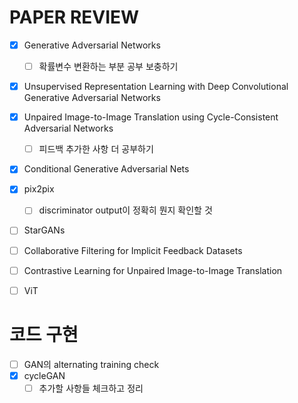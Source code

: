 # PAPER REVIEW

- [X] Generative Adversarial Networks
  - [ ] 확률변수 변환하는 부분 공부 보충하기
- [X] Unsupervised Representation Learning with Deep Convolutional Generative Adversarial Networks
- [X] Unpaired Image-to-Image Translation using Cycle-Consistent Adversarial Networks
  - [ ] 피드백 추가한 사항 더 공부하기
- [X] Conditional Generative Adversarial Nets
- [X] pix2pix
  - [ ] discriminator output이 정확히 뭔지 확인할 것
- [ ] StarGANs
- [ ] Collaborative Filtering for Implicit Feedback Datasets
- [ ] Contrastive Learning for Unpaired Image-to-Image Translation
- [ ] ViT


# 코드 구현

- [ ] GAN의 alternating training check
- [X] cycleGAN
  - [ ] 추가할 사항들 체크하고 정리
